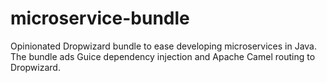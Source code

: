 # microservice-bundle
Opinionated Dropwizard bundle to ease developing microservices in Java. The bundle ads Guice dependency injection and Apache Camel routing to Dropwizard.

